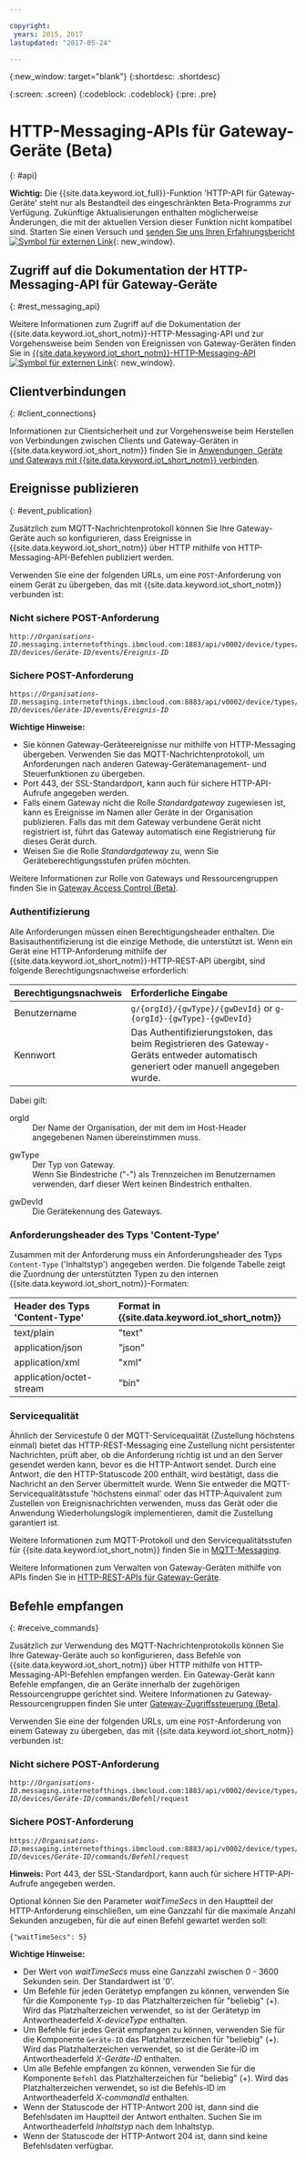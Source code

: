 ```yaml
---

copyright:
 years: 2015, 2017
lastupdated: "2017-05-24"

---
```


{:new_window: target="blank"}
{:shortdesc: .shortdesc}

{:screen: .screen}
{:codeblock: .codeblock}
{:pre: .pre}

# HTTP-Messaging-APIs für Gateway-Geräte (Beta)
{: #api}

**Wichtig:** Die {{site.data.keyword.iot_full}}-Funktion 'HTTP-API für Gateway-Geräte' steht nur als Bestandteil des eingeschränkten Beta-Programms zur Verfügung. Zukünftige Aktualisierungen enthalten möglicherweise Änderungen, die mit der aktuellen Version dieser Funktion nicht kompatibel sind. Starten Sie einen Versuch und [senden Sie uns Ihren Erfahrungsbericht ![Symbol für externen Link](../../../icons/launch-glyph.svg)](https://developer.ibm.com/answers/smart-spaces/17/internet-of-things.html){: new_window}.

## Zugriff auf die Dokumentation der HTTP-Messaging-API für Gateway-Geräte
{: #rest_messaging_api}

Weitere Informationen zum Zugriff auf die Dokumentation der {{site.data.keyword.iot_short_notm}}-HTTP-Messaging-API und zur Vorgehensweise beim Senden von Ereignissen von Gateway-Geräten finden Sie in [{{site.data.keyword.iot_short_notm}}-HTTP-Messaging-API ![Symbol für externen Link](../../../icons/launch-glyph.svg)](https://docs.internetofthings.ibmcloud.com/apis/swagger/v0002/http-messaging.html){: new_window}.


## Clientverbindungen
{: #client_connections}

Informationen zur Clientsicherheit und zur Vorgehensweise beim Herstellen von Verbindungen zwischen Clients und Gateway-Geräten in {{site.data.keyword.iot_short_notm}} finden Sie in [Anwendungen, Geräte und Gateways mit {{site.data.keyword.iot_short_notm}} verbinden](../reference/security/connect_devices_apps_gw.html).


## Ereignisse publizieren
{: #event_publication}

Zusätzlich zum MQTT-Nachrichtenprotokoll können Sie Ihre Gateway-Geräte auch so konfigurieren, dass Ereignisse in {{site.data.keyword.iot_short_notm}} über HTTP mithilfe von HTTP-Messaging-API-Befehlen publiziert werden.

Verwenden Sie eine der folgenden URLs, um eine `POST`-Anforderung von einem Gerät zu übergeben, das mit {{site.data.keyword.iot_short_notm}} verbunden ist:

### Nicht sichere POST-Anforderung
<pre class="pre"><code class="hljs">http://<var class="keyword varname">Organisations-ID</var>.messaging.internetofthings.ibmcloud.com:1883/api/v0002/device/types/<var class="keyword varname">Typ-ID</var>/devices/<var class="keyword varname">Geräte-ID</var>/events/<var class="keyword varname">Ereignis-ID</var></code></pre>

### Sichere POST-Anforderung
<pre class="pre"><code class="hljs">https://<var class="keyword varname">Organisations-ID</var>.messaging.internetofthings.ibmcloud.com:8883/api/v0002/device/types/<var class="keyword varname">Typ-ID</var>/devices/<var class="keyword varname">Geräte-ID</var>/events/<var class="keyword varname">Ereignis-ID</var></code></pre>

**Wichtige Hinweise:**
- Sie können Gateway-Geräteereignisse nur mithilfe von HTTP-Messaging übergeben. Verwenden Sie das MQTT-Nachrichtenprotokoll, um Anforderungen nach anderen Gateway-Gerätemanagement- und Steuerfunktionen zu übergeben.
- Port 443, der SSL-Standardport, kann auch für sichere HTTP-API-Aufrufe angegeben werden.
- Falls einem Gateway nicht die Rolle *Standardgateway* zugewiesen ist, kann es Ereignisse im Namen aller Geräte in der Organisation publizieren. Falls das mit dem Gateway verbundene Gerät nicht registriert ist, führt das Gateway automatisch eine Registrierung für dieses Gerät durch.
- Weisen Sie die Rolle *Standardgateway* zu, wenn Sie Geräteberechtigungsstufen prüfen möchten.

Weitere Informationen zur Rolle von Gateways und Ressourcengruppen finden Sie in [Gateway Access Control (Beta)](../gateways/gateway-access-control.html).

### Authentifizierung

Alle Anforderungen müssen einen Berechtigungsheader enthalten. Die Basisauthentifizierung ist die einzige Methode, die unterstützt ist. Wenn ein Gerät eine HTTP-Anforderung mithilfe der {{site.data.keyword.iot_short_notm}}-HTTP-REST-API übergibt, sind folgende Berechtigungsnachweise erforderlich:

|Berechtigungsnachweis|Erforderliche Eingabe|
|:---|:---|
|Benutzername| `g/{orgId}/{gwType}/{gwDevId}` or `g-{orgId}-{gwType}-{gwDevId}`
|Kennwort| Das Authentifizierungstoken, das beim Registrieren des Gateway-Geräts entweder automatisch generiert oder manuell angegeben wurde.

Dabei gilt:

<dl>
<dt>orgId</dt>  
<dd>Der Name der Organisation, der mit dem im Host-Header angegebenen Namen übereinstimmen muss.</dd>

<p></p>
<dt>gwType</dt>  
<dd>Der Typ von Gateway. </dd>
<dd>Wenn Sie Bindestriche ("-") als Trennzeichen im Benutzernamen verwenden, darf dieser Wert keinen Bindestrich enthalten. </dd>
<p></p>
<dt>gwDevId</dt>  
<dd>Die Gerätekennung des Gateways. </dd>
</dl>


### Anforderungsheader des Typs 'Content-Type'

Zusammen mit der Anforderung muss ein Anforderungsheader des Typs `Content-Type` ('Inhaltstyp') angegeben werden. Die folgende Tabelle zeigt die Zuordnung der unterstützten Typen zu den internen {{site.data.keyword.iot_short_notm}}-Formaten:

|Header des Typs 'Content-Type'|Format in {{site.data.keyword.iot_short_notm}}|
|:---|:---|
|text/plain|"text"
|application/json| "json"
|application/xml | "xml"
|application/octet-stream|"bin"

### Servicequalität

Ähnlich der Servicestufe 0 der MQTT-Servicequalität (Zustellung höchstens einmal) bietet das HTTP-REST-Messaging eine Zustellung nicht persistenter Nachrichten, prüft aber, ob die Anforderung richtig ist und an den Server gesendet werden kann, bevor es die HTTP-Antwort sendet. Durch eine Antwort, die den HTTP-Statuscode 200 enthält, wird bestätigt, dass die Nachricht an den Server übermittelt wurde. Wenn Sie entweder die MQTT-Servicequalitätsstufe 'höchstens einmal' oder das HTTP-Äquivalent zum Zustellen von Ereignisnachrichten verwenden, muss das Gerät oder die Anwendung Wiederholungslogik implementieren, damit die Zustellung garantiert ist.

Weitere Informationen zum MQTT-Protokoll und den Servicequalitätsstufen für {{site.data.keyword.iot_short_notm}} finden Sie in [MQTT-Messaging](../reference/mqtt/index.html).

Weitere Informationen zum Verwalten von Gateway-Geräten mithilfe von APIs finden Sie in [HTTP-REST-APIs für Gateway-Geräte](../gateways/gw_api.html).

## Befehle empfangen
{: #receive_commands}

Zusätzlich zur Verwendung des MQTT-Nachrichtenprotokolls können Sie Ihre Gateway-Geräte auch so konfigurieren, dass Befehle von {{site.data.keyword.iot_short_notm}} über HTTP mithilfe von HTTP-Messaging-API-Befehlen empfangen werden. Ein Gateway-Gerät kann Befehle empfangen, die an Geräte innerhalb der zugehörigen Ressourcengruppe gerichtet sind. Weitere Informationen zu Gateway-Ressourcengruppen finden Sie unter [Gateway-Zugriffssteuerung (Beta)](../gateways/gateway-access-control.html).

Verwenden Sie eine der folgenden URLs, um eine `POST`-Anforderung von einem Gateway zu übergeben, das mit {{site.data.keyword.iot_short_notm}} verbunden ist:

### Nicht sichere POST-Anforderung
<pre class="pre"><code class="hljs">http://<var class="keyword varname">Organisations-ID</var>.messaging.internetofthings.ibmcloud.com:1883/api/v0002/device/types/<var class="keyword varname">Typ-ID</var>/devices/<var class="keyword varname">Geräte-ID</var>/commands/<var class="keyword varname">Befehl</var>/request</code></pre>

### Sichere POST-Anforderung

<pre class="pre"><code class="hljs">https://<var class="keyword varname">Organisations-ID</var>.messaging.internetofthings.ibmcloud.com:8883/api/v0002/device/types/<var class="keyword varname">Typ-ID</var>/devices/<var class="keyword varname">Geräte-ID</var>/commands/<var class="keyword varname">Befehl</var>/request</code></pre>

**Hinweis:** Port 443, der SSL-Standardport, kann auch für sichere HTTP-API-Aufrufe angegeben werden.

Optional können Sie den Parameter *waitTimeSecs* in den Hauptteil der HTTP-Anforderung einschließen, um eine Ganzzahl für die maximale Anzahl Sekunden anzugeben, für die auf einen Befehl gewartet werden soll:
<pre class="pre"><code class="hljs">{"waitTimeSecs": 5} </code></pre>


**Wichtige Hinweise:**
- Der Wert von *waitTimeSecs* muss eine Ganzzahl zwischen 0 - 3600 Sekunden sein. Der Standardwert ist '0'.
- Um Befehle für jeden Gerätetyp empfangen zu können, verwenden Sie für die Komponente `Typ-ID` das Platzhalterzeichen für "beliebig" (+). Wird das Platzhalterzeichen verwendet, so ist der Gerätetyp im Antwortheaderfeld *X-deviceType* enthalten.
- Um Befehle für jedes Gerät empfangen zu können, verwenden Sie für die Komponente `Geräte-ID` das Platzhalterzeichen für "beliebig" (+). Wird das Platzhalterzeichen verwendet, so ist die Geräte-ID im Antwortheaderfeld *X-Geräte-ID* enthalten.
- Um alle Befehle empfangen zu können, verwenden Sie für die Komponente `Befehl` das Platzhalterzeichen für "beliebig" (+). Wird das Platzhalterzeichen verwendet, so ist die Befehls-ID im Antwortheaderfeld *X-commandId* enthalten.
- Wenn der Statuscode der HTTP-Antwort 200 ist, dann sind die Befehlsdaten im Hauptteil der Antwort enthalten. Suchen Sie im Antwortheaderfeld *Inhaltstyp* nach dem Inhaltstyp.
- Wenn der Statuscode der HTTP-Antwort 204 ist, dann sind keine Befehlsdaten verfügbar.
